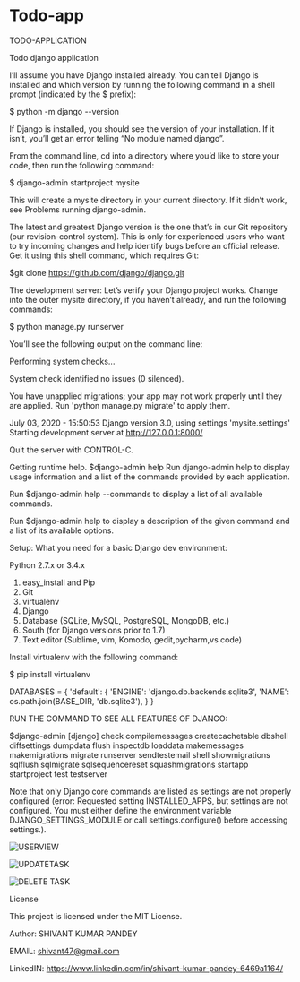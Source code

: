 # Todo-app
TODO-APPLICATION

Todo django application 

I’ll assume you have Django installed already. You can tell Django is installed and which version by running the following command in a shell prompt (indicated by the $ prefix):

$ python -m django --version


If Django is installed, you should see the version of your installation. If it isn’t, you’ll get an error telling “No module named django”.


From the command line, cd into a directory where you’d like to store your code, then run the following command:

$ django-admin startproject mysite

This will create a mysite directory in your current directory. If it didn’t work, see Problems running django-admin.

The latest and greatest Django version is the one that’s in our Git repository (our revision-control system). This is only for experienced users who want to try incoming changes and help identify bugs before an official release. Get it using this shell command, which requires Git:

$git clone https://github.com/django/django.git



The development server:
Let’s verify your Django project works. Change into the outer mysite directory, if you haven’t already, and run the following commands:

$ python manage.py runserver

You’ll see the following output on the command line:

Performing system checks...

System check identified no issues (0 silenced).

You have unapplied migrations; your app may not work properly until they are applied.
Run 'python manage.py migrate' to apply them.

July 03, 2020 - 15:50:53
Django version 3.0, using settings 'mysite.settings'
Starting development server at http://127.0.0.1:8000/


Quit the server with CONTROL-C.


Getting runtime help.
$django-admin help
Run django-admin help to display usage information and a list of the commands provided by each application.

Run $django-admin help --commands to display a list of all available commands.

Run $django-admin help <command> to display a description of the given command and a list of its available options.


Setup:
What you need for a basic Django dev environment:

Python 2.7.x or 3.4.x
1. easy_install and Pip
2. Git
3. virtualenv
4. Django
5. Database (SQLite, MySQL, PostgreSQL, MongoDB, etc.)
6. South (for Django versions prior to 1.7)
7. Text editor (Sublime, vim, Komodo, gedit,pycharm,vs code)



Install virtualenv with the following command:

$ pip install virtualenv


DATABASES = {
    'default': {
        'ENGINE': 'django.db.backends.sqlite3',
        'NAME': os.path.join(BASE_DIR, 'db.sqlite3'),
    }
}

RUN THE COMMAND TO SEE ALL FEATURES OF DJANGO:


$django-admin
[django]
    check
    compilemessages
    createcachetable
    dbshell
    diffsettings
    dumpdata
    flush
    inspectdb
    loaddata
    makemessages
    makemigrations
    migrate
    runserver
    sendtestemail
    shell
    showmigrations
    sqlflush
    sqlmigrate
    sqlsequencereset
    squashmigrations
    startapp
    startproject
    test
    testserver
    
Note that only Django core commands are listed as settings are not properly configured (error: Requested setting INSTALLED_APPS, but settings are not configured. You must either define the environment variable DJANGO_SETTINGS_MODULE or call settings.configure() before accessing settings.).


![USERVIEW](https://user-images.githubusercontent.com/50301680/86800811-0b43b900-c091-11ea-958d-c28e7a20a127.png)


![UPDATETASK](https://user-images.githubusercontent.com/50301680/86800934-26162d80-c091-11ea-9c7b-1ddfaa7a9aa8.png)



![DELETE TASK](https://user-images.githubusercontent.com/50301680/86800990-33331c80-c091-11ea-96b0-bbb3a02f6957.png)

License

This project is licensed under the MIT License.


Author:  SHIVANT KUMAR PANDEY

EMAIL: shivant47@gmail.com

LinkedIN: https://www.linkedin.com/in/shivant-kumar-pandey-6469a1164/



